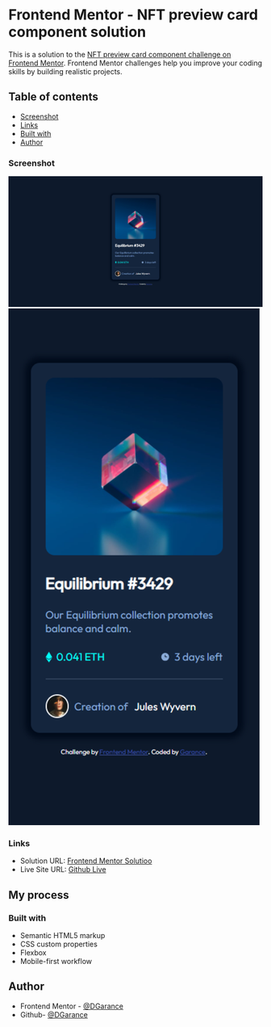 # Frontend Mentor - NFT preview card component solution

This is a solution to the
[NFT preview card component challenge on Frontend Mentor](https://www.frontendmentor.io/challenges/nft-preview-card-component-SbdUL_w0U).
Frontend Mentor challenges help you improve your coding skills by building realistic projects.

## Table of contents

- [Screenshot](#screenshot)
- [Links](#links)
- [Built with](#built-with)
- [Author](#author)

### Screenshot

![Desktop Sreensho](./screenshots/screenshot-desktop.png) ![Mobile ScreenShot](./screenshots/screenshot-mobile.png)

### Links

- Solution URL: [Frontend Mentor Solutioo](https://www.frontendmentor.io/solutions/nft-card-component-htmlcss-pTD8fCdUJl)
- Live Site URL: [Github Live](https://dgarance.github.io/nft-card-component/)

## My process

### Built with

- Semantic HTML5 markup
- CSS custom properties
- Flexbox
- Mobile-first workflow

## Author

- Frontend Mentor - [@DGarance](https://www.frontendmentor.io/profile/DGarance)
- Github- [@DGarance](https://github.com/DGarance)

